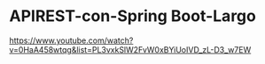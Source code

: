 # APIREST-con-Spring Boot-Largo
 https://www.youtube.com/watch?v=0HaA458wtqg&list=PL3vxkSlW2FvW0xBYiUoIVD_zL-D3_w7EW

